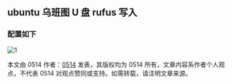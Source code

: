 

## ubuntu 乌班图 U 盘 rufus 写入

### 配置如下

<!--more-->

![1](https://i1.wp.com/raw.githubusercontent.com/tianzhenwuxie01/gitpicgo/master/img/20190701152402.png?)

本文由 0514 作者：[0514](https://www.0514.ink/?author=1) 发表，其版权均为 0514 所有，文章内容系作者个人观点，不代表 0514 对观点赞同或支持。如需转载，请注明文章来源。
